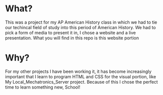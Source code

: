 # What?
This was a project for my AP American History class in which we had to tie our techincal field of study into this period of American History. We had to pick a form of media to present it in, I chose a website and a live presentation. What you will find in this repo is this website portion

# Why?
For my other projects I have been working it, it has become increasingly important that I learn to program HTML and CSS for the visual portion, like My Local_Mechatronics_Server project. Because of this I chose the perfect time to learn something new, School!
